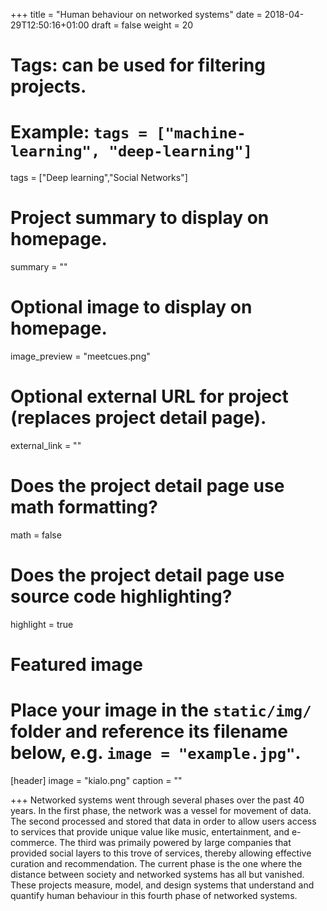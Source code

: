 +++
title = "Human behaviour on networked systems"
date = 2018-04-29T12:50:16+01:00
draft = false
weight = 20
# Tags: can be used for filtering projects.
# Example: `tags = ["machine-learning", "deep-learning"]`
tags = ["Deep learning","Social Networks"]

# Project summary to display on homepage.
summary = ""

# Optional image to display on homepage.
image_preview = "meetcues.png"

# Optional external URL for project (replaces project detail page).
external_link = ""
	
# Does the project detail page use math formatting?
math = false

# Does the project detail page use source code highlighting?
highlight = true

# Featured image
# Place your image in the `static/img/` folder and reference its filename below, e.g. `image = "example.jpg"`.
[header]
image = "kialo.png"
caption = ""

+++
Networked systems went through several phases over the past 40 years. In the first phase, the network was a vessel for movement of data. The second processed and stored that data in order to allow users access to services that provide unique value like music, entertainment, and e-commerce. The third was primaily powered by large companies that provided social layers to this trove of services, thereby allowing effective curation and recommendation. 
The current phase is the one where the distance between society and networked systems has all but vanished. These projects measure, model, and design systems that understand and quantify human behaviour in this fourth phase of networked systems. 